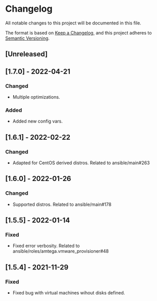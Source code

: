 # Changelog
All notable changes to this project will be documented in this file.

The format is based on [Keep a Changelog](https://keepachangelog.com/en/1.0.0/),
and this project adheres to [Semantic Versioning](https://semver.org/spec/v2.0.0.html).

## [Unreleased]

## [1.7.0] - 2022-04-21
### Changed
- Multiple optimizations.

### Added
- Added new config vars.

## [1.6.1] - 2022-02-22
### Changed
- Adapted for CentOS derived distros. Related to ansible/main#263

## [1.6.0] - 2022-01-26
### Changed
- Supported distros. Related to ansible/main#178

## [1.5.5] - 2022-01-14
### Fixed
- Fixed error verbosity. Related to ansible/roles/amtega.vmware_provisioner#48

## [1.5.4] - 2021-11-29
### Fixed
- Fixed bug with virtual machines wihout disks defined.
